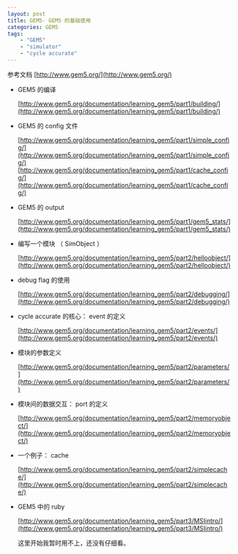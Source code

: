 ```yaml
---
layout: post
title: GEM5- GEM5 的基础使用
categories: GEM5
tags:
    - "GEM5"
    - "simulator"
    - "cycle accurate"
---
```


参考文档 [http://www.gem5.org/](http://www.gem5.org/)

- GEM5 的编译

    [http://www.gem5.org/documentation/learning_gem5/part1/building/](http://www.gem5.org/documentation/learning_gem5/part1/building/)

- GEM5 的 config 文件

    [http://www.gem5.org/documentation/learning_gem5/part1/simple_config/](http://www.gem5.org/documentation/learning_gem5/part1/simple_config/)
    [http://www.gem5.org/documentation/learning_gem5/part1/cache_config/](http://www.gem5.org/documentation/learning_gem5/part1/cache_config/)

- GEM5 的 output

    [http://www.gem5.org/documentation/learning_gem5/part1/gem5_stats/](http://www.gem5.org/documentation/learning_gem5/part1/gem5_stats/)

- 编写一个模块 （ SimObject ）

    [http://www.gem5.org/documentation/learning_gem5/part2/helloobject/](http://www.gem5.org/documentation/learning_gem5/part2/helloobject/)

- debug flag 的使用

    [http://www.gem5.org/documentation/learning_gem5/part2/debugging/](http://www.gem5.org/documentation/learning_gem5/part2/debugging/)

- cycle accurate 的核心： event 的定义

    [http://www.gem5.org/documentation/learning_gem5/part2/events/](http://www.gem5.org/documentation/learning_gem5/part2/events/)

- 模块的参数定义

    [http://www.gem5.org/documentation/learning_gem5/part2/parameters/](http://www.gem5.org/documentation/learning_gem5/part2/parameters/)

- 模块间的数据交互： port 的定义

    [http://www.gem5.org/documentation/learning_gem5/part2/memoryobject/](http://www.gem5.org/documentation/learning_gem5/part2/memoryobject/)

- 一个例子： cache

    [http://www.gem5.org/documentation/learning_gem5/part2/simplecache/](http://www.gem5.org/documentation/learning_gem5/part2/simplecache/)

- GEM5 中的 ruby

    [http://www.gem5.org/documentation/learning_gem5/part3/MSIintro/](http://www.gem5.org/documentation/learning_gem5/part3/MSIintro/)

    这里开始我暂时用不上，还没有仔细看。